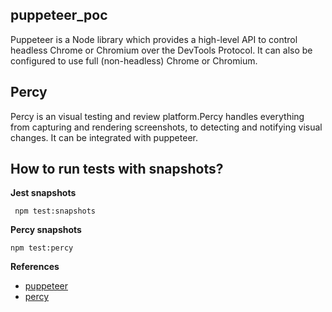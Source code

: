 ## puppeteer_poc
Puppeteer is a Node library which provides a high-level API to control headless Chrome or Chromium over the DevTools Protocol. It can also be configured to use full (non-headless) Chrome or Chromium.

## Percy 
Percy is an visual testing and review platform.Percy handles everything from capturing and rendering screenshots, to detecting and notifying  visual changes.
It can be integrated with puppeteer. 
 

 
 ## How to run tests with snapshots?
__Jest snapshots__

     npm test:snapshots 

 __Percy snapshots__
 
    npm test:percy

__References__ 
* [puppeteer ](https://developers.google.com/web/tools/puppeteer)
* [percy](https://percy.io/)
